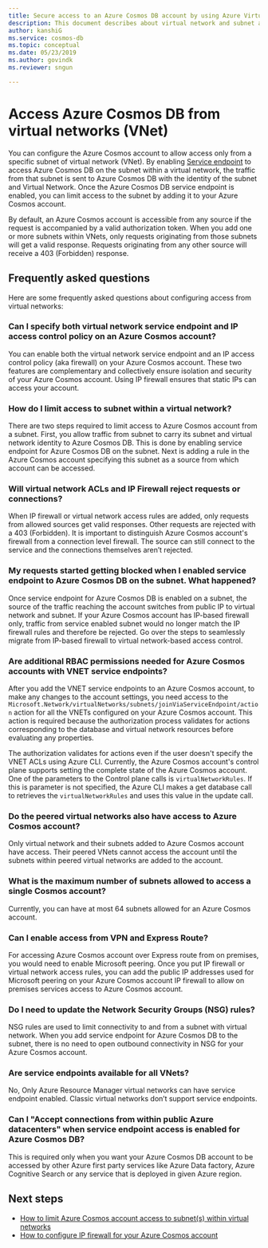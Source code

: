 ```yaml
---
title: Secure access to an Azure Cosmos DB account by using Azure Virtual Network service endpoint 
description: This document describes about virtual network and subnet access control for an Azure Cosmos account.
author: kanshiG
ms.service: cosmos-db
ms.topic: conceptual
ms.date: 05/23/2019
ms.author: govindk
ms.reviewer: sngun

---
```


# Access Azure Cosmos DB from virtual networks (VNet)

You can configure the Azure Cosmos account to allow access only from a specific subnet of virtual network (VNet). By enabling [Service endpoint](../virtual-network/virtual-network-service-endpoints-overview.md) to access Azure Cosmos DB on the subnet within a virtual network, the traffic from that subnet is sent to Azure Cosmos DB with the identity of the subnet and Virtual Network. Once the Azure Cosmos DB service endpoint is enabled, you can limit access to the subnet by adding it to your Azure Cosmos account.

By default, an Azure Cosmos account is accessible from any source if the request is accompanied by a valid authorization token. When you add one or more subnets within VNets, only requests originating from those subnets will get a valid response. Requests originating from any other source will receive a 403 (Forbidden) response. 

## Frequently asked questions

Here are some frequently asked questions about configuring access from virtual networks:

### Can I specify both virtual network service endpoint and IP access control policy on an Azure Cosmos account? 

You can enable both the virtual network service endpoint and an IP access control policy (aka firewall) on your Azure Cosmos account. These two features are complementary and collectively ensure isolation and security of your Azure Cosmos account. Using IP firewall ensures that static IPs can access your account. 

### How do I limit access to subnet within a virtual network? 

There are two steps required to limit access to Azure Cosmos account from a subnet. First, you allow traffic from subnet to carry its subnet and virtual network identity to Azure Cosmos DB. This is done by enabling service endpoint for Azure Cosmos DB on the subnet. Next is adding a rule in the Azure Cosmos account specifying this subnet as a source from which account can be accessed.

### Will virtual network ACLs and IP Firewall reject requests or connections? 

When IP firewall or virtual network access rules are added, only requests from allowed sources get valid responses. Other requests are rejected with a 403 (Forbidden). It is important to distinguish Azure Cosmos account's firewall from a connection level firewall. The source can still connect to the service and the connections themselves aren’t rejected.

### My requests started getting blocked when I enabled service endpoint to Azure Cosmos DB on the subnet. What happened?

Once service endpoint for Azure Cosmos DB is enabled on a subnet, the source of the traffic reaching the account switches from public IP to virtual network and subnet. If your Azure Cosmos account has IP-based firewall only, traffic from service enabled subnet would no longer match the IP firewall rules and therefore be rejected. Go over the steps to seamlessly migrate from IP-based firewall to virtual network-based access control.

### Are additional RBAC permissions needed for Azure Cosmos accounts with VNET service endpoints?

After you add the VNET service endpoints to an Azure Cosmos account, to make any changes to the account settings, you need access to the `Microsoft.Network/virtualNetworks/subnets/joinViaServiceEndpoint/action` action for all the VNETs configured on your Azure Cosmos account. This action is required because the authorization process validates for actions corresponding to the database and virtual network resources before evaluating any properties.
 
The authorization validates for actions even if the user doesn't specify the VNET ACLs using Azure CLI. Currently, the Azure Cosmos account's control plane supports setting the complete state of the Azure Cosmos account. One of the parameters to the Control plane calls is `virtualNetworkRules`. If this is parameter is not specified, the Azure CLI makes a get database call to retrieves the `virtualNetworkRules` and uses this value in the update call.

### Do the peered virtual networks also have access to Azure Cosmos account? 
Only virtual network and their subnets added to Azure Cosmos account have access. Their peered VNets cannot access the account until the subnets within peered virtual networks are added to the account.

### What is the maximum number of subnets allowed to access a single Cosmos account? 
Currently, you can have at most 64 subnets allowed for an Azure Cosmos account.

### Can I enable access from VPN and Express Route? 
For accessing Azure Cosmos account over Express route from on premises, you would need to enable Microsoft peering. Once you put IP firewall or virtual network access rules, you can add the public IP addresses used for Microsoft peering on your Azure Cosmos account IP firewall to allow on premises services access to Azure Cosmos account. 

### Do I need to update the Network Security Groups (NSG) rules? 
NSG rules are used to limit connectivity to and from a subnet with virtual network. When you add service endpoint for Azure Cosmos DB to the subnet, there is no need to open outbound connectivity in NSG for your Azure Cosmos account. 

### Are service endpoints available for all VNets?
No, Only Azure Resource Manager virtual networks can have service endpoint enabled. Classic virtual networks don’t support service endpoints.

### Can I "Accept connections from within public Azure datacenters" when service endpoint access is enabled for Azure Cosmos DB?  
This is required only when you want your Azure Cosmos DB account to be accessed by other Azure first party services like Azure Data factory, Azure Cognitive Search or any service that is deployed in given Azure region.


## Next steps

* [How to limit Azure Cosmos account access to subnet(s) within virtual networks](how-to-configure-vnet-service-endpoint.md)
* [How to configure IP firewall for your Azure Cosmos account](how-to-configure-firewall.md)

